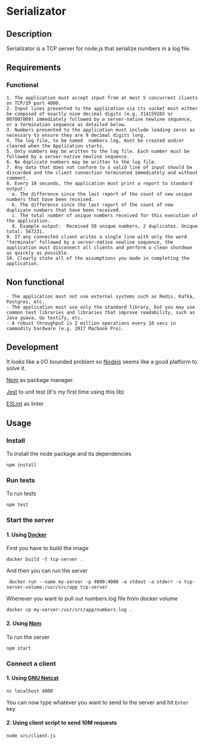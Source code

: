 # Serializator

## Description

Serializator is a TCP server for node.js that serialize numbers in a log file.


## Requirements

### Functional

    1. The application must accept input from at most 5 concurrent clients on TCP/IP port 4000.
    2. Input lines presented to the application via its socket must either be composed of exactly nine decimal digits (e.g. 314159265 or 007007009) immediately followed by a server-native newline sequence, or a termination sequence as detailed below.
    3. Numbers presented to the application must include leading zeros as necessary to ensure they are 9 decimal digits long.
    4. The log file, to be named ​ numbers.log​, must be created and/or cleared when the Application starts.
    5. Only numbers may be written to the log file. Each number must be followed by a server-native newline sequence.
    6. No duplicate numbers may be written to the log file.
    7. Any data that does not conform to a valid line of input should be discarded and the client connection terminated immediately and without comment.
    8. Every 10 seconds, the application must print a report to standard output:
      a. The difference since the last report of the count of new unique numbers that have been received.
      b. The difference since the last report of the count of new duplicate numbers that have been received.
      c. The total number of unique numbers received for this execution of the application.
      d. Example output: ​ Received 50 unique numbers, 2 duplicates. Unique total: 567231.
    9. If any connected client writes a single line with only the word "terminate" followed by a server-native newline sequence, the application must disconnect all clients and perform a clean shutdown as quickly as possible.
    10. Clearly state all of the assumptions you made in completing the application.

## Non functional
    - The application must not use external systems such as Redis, Kafka, Postgres, etc.
    - The application must use only the standard library, but you may use common test libraries and libraries that improve readability, such as Java guava, Go testify, etc.
    - A robust throughput is 2 million operations every 10 secs in commodity hardware (e.g. 2017 Macbook Pro).


## Development

It looks like a I/O bounded problem so [Nodejs](https://nodejs.org/) seems like a good platform to solve it.

[Npm](https://www.npmjs.com/) as package manager.

[Jest](https://jestjs.io/) to unit test (it's my first time using this lib)

[ESLint](https://eslint.org/) as linter



## Usage

### Install

To install the node package and its dependencies
```
npm install
```

### Run tests

To run tests
```
npm test
```

### Start the server

#### 1. Using [Docker](https://www.docker.com/)

First you have to build the image
```
docker build -t tcp-server .
```

And then you can run the server
```
 docker run --name my-server -p 4000:4000 -a stdout -a stderr -v tcp-server-volume:/usr/src/app tcp-server
```

Whenever you want to pull out numbers.log file from docker volume
```
docker cp my-server:/usr/src/app/numbers.log .
```

#### 2. Using [Npm](https://www.npmjs.com/)

To run the server
```
npm start
```

### Connect a client

#### 1. Using [GNU Netcat](http://netcat.sourceforge.net/)

```
nc localhost 4000
```
You can now type whatever you want to send to the server and hit `Enter` key

#### 2. Using client script to send 10M requests
```
node src/client.js
```

